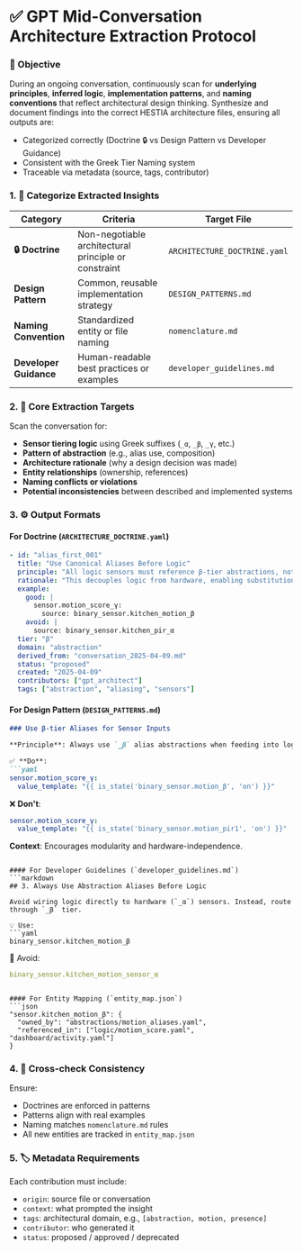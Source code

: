 # ✅ GPT Mid-Conversation Architecture Extraction Protocol

### 🧠 Objective

During an ongoing conversation, continuously scan for **underlying principles**, **inferred logic**, **implementation patterns**, and **naming conventions** that reflect architectural design thinking. Synthesize and document findings into the correct HESTIA architecture files, ensuring all outputs are:

- Categorized correctly (Doctrine 🔒 vs Design Pattern vs Developer Guidance)
- Consistent with the Greek Tier Naming system
- Traceable via metadata (source, tags, contributor)

### 1. 📘 Categorize Extracted Insights

| Category | Criteria | Target File |
|----------|----------|-------------|
| **🔒 Doctrine** | Non-negotiable architectural principle or constraint | `ARCHITECTURE_DOCTRINE.yaml` |
| **Design Pattern** | Common, reusable implementation strategy | `DESIGN_PATTERNS.md` |
| **Naming Convention** | Standardized entity or file naming | `nomenclature.md` |
| **Developer Guidance** | Human-readable best practices or examples | `developer_guidelines.md` |

### 2. 📐 Core Extraction Targets

Scan the conversation for:

- **Sensor tiering logic** using Greek suffixes (`_α`, `_β`, `_γ`, etc.)
- **Pattern of abstraction** (e.g., alias use, composition)
- **Architecture rationale** (why a design decision was made)
- **Entity relationships** (ownership, references)
- **Naming conflicts or violations**
- **Potential inconsistencies** between described and implemented systems

### 3. ⚙️ Output Formats

#### For Doctrine (`ARCHITECTURE_DOCTRINE.yaml`)
```yaml
- id: "alias_first_001"
  title: "Use Canonical Aliases Before Logic"
  principle: "All logic sensors must reference β-tier abstractions, not raw α-tier sensors."
  rationale: "This decouples logic from hardware, enabling substitution and stability."
  example:
    good: |
      sensor.motion_score_γ:
        source: binary_sensor.kitchen_motion_β
    avoid: |
      source: binary_sensor.kitchen_pir_α
  tier: "β"
  domain: "abstraction"
  derived_from: "conversation_2025-04-09.md"
  status: "proposed"
  created: "2025-04-09"
  contributors: ["gpt_architect"]
  tags: ["abstraction", "aliasing", "sensors"]
```

#### For Design Pattern (`DESIGN_PATTERNS.md`)
```markdown
### Use β-tier Aliases for Sensor Inputs

**Principle**: Always use `_β` alias abstractions when feeding into logic or scoring sensors.

✅ **Do**:
```yaml
sensor.motion_score_γ:
  value_template: "{{ is_state('binary_sensor.motion_β', 'on') }}"
```

❌ **Don't**:
```yaml
sensor.motion_score_γ:
  value_template: "{{ is_state('binary_sensor.motion_pir1', 'on') }}"
```

**Context**: Encourages modularity and hardware-independence.
```

#### For Developer Guidelines (`developer_guidelines.md`)
```markdown
## 3. Always Use Abstraction Aliases Before Logic

Avoid wiring logic directly to hardware (`_α`) sensors. Instead, route through `_β` tier.

💡 Use:
```yaml
binary_sensor.kitchen_motion_β
```

🚫 Avoid:
```yaml
binary_sensor.kitchen_motion_sensor_α
```
```

#### For Entity Mapping (`entity_map.json`)
```json
"sensor.kitchen_motion_β": {
  "owned_by": "abstractions/motion_aliases.yaml",
  "referenced_in": ["logic/motion_score.yaml", "dashboard/activity.yaml"]
}
```

### 4. 🧪 Cross-check Consistency

Ensure:
- Doctrines are enforced in patterns
- Patterns align with real examples
- Naming matches `nomenclature.md` rules
- All new entities are tracked in `entity_map.json`

### 5. 🏷️ Metadata Requirements

Each contribution must include:
- `origin`: source file or conversation
- `context`: what prompted the insight
- `tags`: architectural domain, e.g., `[abstraction, motion, presence]`
- `contributor`: who generated it
- `status`: proposed / approved / deprecated
